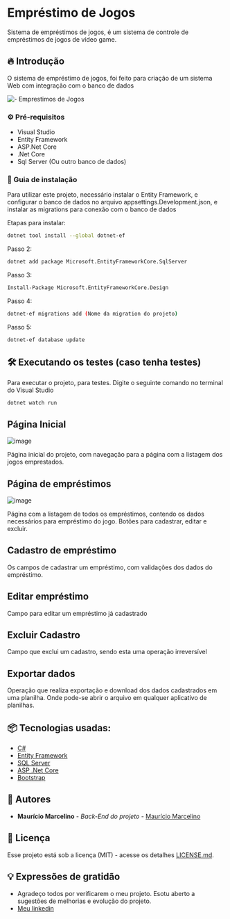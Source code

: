 # Empréstimo de Jogos

Sistema de empréstimos de jogos, é um sistema de controle de empréstimos de jogos de vídeo game.

## 🔥 Introdução

O sistema de empréstimo de jogos, foi feito para criação de um sistema Web com integração com o banco de dados

![- Emprestimos de Jogos](https://github.com/marcostwelve/SistemaEmprestimo/assets/94411600/109b9f5c-c78f-48c7-8e91-495bb4dec3af)

### ⚙️ Pré-requisitos
* Visual Studio
* Entity Framework
* ASP.Net Core
* .Net Core
* Sql Server (Ou outro banco de dados)


### 🔨 Guia de instalação

Para utilizar este projeto, necessário instalar o Entity Framework, e configurar o banco de dados no arquivo appsettings.Development.json, e instalar as migrations para conexão com o banco de dados

Etapas para instalar:

```bash
dotnet tool install --global dotnet-ef
```
Passo 2:
```bash
dotnet add package Microsoft.EntityFrameworkCore.SqlServer
```
Passo 3:
```bash
Install-Package Microsoft.EntityFrameworkCore.Design
```
Passo 4:
```bash
dotnet-ef migrations add (Nome da migration do projeto)
```

Passo 5:
```bash
dotnet-ef database update
```


## 🛠️ Executando os testes (caso tenha testes)

Para executar o projeto, para testes. Digite o seguinte comando no terminal do Visual Studio

```bash
dotnet watch run
```
## Página Inicial
![image](https://github.com/marcostwelve/SistemaEmprestimo/assets/94411600/ffbe7079-051e-4f19-89c6-79c8fb882ccf)

Página inicial do projeto, com navegação para a página com a listagem dos jogos emprestados.

## Página de empréstimos
![image](https://github.com/marcostwelve/SistemaEmprestimo/assets/94411600/091bd4a7-a0c3-497e-baa5-9b3906198322)

Página com a listagem de todos os empréstimos, contendo os dados necessários para empréstimo do jogo.
Botões para cadastrar, editar e excluir.
## Cadastro de empréstimo
Os campos de cadastrar um empréstimo, com validações dos dados do empréstimo.
## Editar empréstimo
Campo para editar um empréstimo já cadastrado
## Excluir Cadastro
Campo que exclui um cadastro, sendo esta uma operação irreversível
## Exportar dados
Operação que realiza exportação e download dos dados cadastrados em uma planilha. Onde pode-se abrir o arquivo em qualquer aplicativo de planilhas.

## 📦 Tecnologias usadas:


* [C#](https://learn.microsoft.com/pt-br/dotnet/csharp/tour-of-csharp/)
* [Entity Framework](https://learn.microsoft.com/pt-br/ef/core/get-started/overview/install)
* [SQL Server](https://www.microsoft.com/pt-br/sql-server/sql-server-downloads)
* [ASP .Net Core](https://dotnet.microsoft.com/pt-br/apps/aspnet)
* [Bootstrap](https://getbootstrap.com/)



## 👷 Autores


* **Maurício Marcelino** - *Back-End do projeto* - [Maurício Marcelino](https://github.com/marcostwelve)


## 📄 Licença

Esse projeto está sob a licença (MIT) - acesse os detalhes [LICENSE.md](https://opensource.org/license/mit/).




## 💡 Expressões de gratidão

* Agradeço todos por verificarem o meu projeto. Esotu aberto a sugestões de melhorias e evolução do projeto.
* [Meu linkedin](https://www.linkedin.com/in/mauricio-marcelino/)
